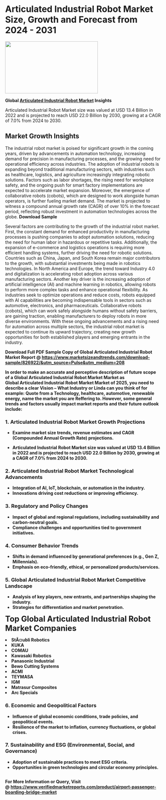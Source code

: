 <H1>Articulated Industrial Robot Market Size, Growth and Forecast from 2024 - 2031</H1><img class="aligncenter size-medium wp-image-584254" src="https://thirdeyenews.in/wp-content/uploads/2024/09/Global-Market-Research-300x168.jpeg" alt="" width="300" height="168" /><p><strong>Global&nbsp;<a href="https://www.marketsizeandtrends.com/download-sample/826922/&amp;utm_source=Pulse&amp;utm_medium=208">Articulated Industrial Robot Market</a> Insights</strong></p><p>Articulated Industrial Robot Market size was valued at USD 13.4 Billion in 2022 and is projected to reach USD 22.0 Billion by 2030, growing at a CAGR of 7.0% from 2024 to 2030.</p><p><h2>Market Growth Insights</h2> <p>The industrial robot market is poised for significant growth in the coming years, driven by advancements in automation technology, increasing demand for precision in manufacturing processes, and the growing need for operational efficiency across industries. The adoption of industrial robots is expanding beyond traditional manufacturing sectors, with industries such as healthcare, logistics, and agriculture increasingly integrating robotic solutions. Factors such as labor shortages, the rising need for workplace safety, and the ongoing push for smart factory implementations are expected to accelerate market expansion. Moreover, the emergence of collaborative robots (cobots), which are designed to work alongside human operators, is further fueling market demand. The market is projected to witness a compound annual growth rate (CAGR) of over 10% in the forecast period, reflecting robust investment in automation technologies across the globe. <strong>Download Sample</strong> </p> <p>Several factors are contributing to the growth of the industrial robot market. First, the constant demand for enhanced productivity in manufacturing processes is pushing companies to adopt automation solutions, reducing the need for human labor in hazardous or repetitive tasks. Additionally, the expansion of e-commerce and logistics operations is requiring more efficient handling systems, further driving the need for robotic solutions. Countries such as China, Japan, and South Korea remain major contributors to the growth, with substantial investments being made in robotics technologies. In North America and Europe, the trend toward Industry 4.0 and digitalization is accelerating robot adoption across various manufacturing sectors. Another key driver is the increasing adoption of artificial intelligence (AI) and machine learning in robotics, allowing robots to perform more complex tasks and enhance operational flexibility. As industries seek to optimize operations and reduce costs, robots equipped with AI capabilities are becoming indispensable tools in sectors such as automotive, electronics, and pharmaceuticals. Collaborative robots (cobots), which can work safely alongside humans without safety barriers, are gaining traction, enabling manufacturers to deploy robots in more diverse environments. With these ongoing advancements and a rising need for automation across multiple sectors, the industrial robot market is expected to continue its upward trajectory, creating new growth opportunities for both established players and emerging entrants in the industry. <strong></p><p><span class=""><strong>Download Full PDF Sample Copy of Global Articulated Industrial Robot Market Report</strong> @ <a href="https://www.marketsizeandtrends.com/download-sample/826922/&amp;utm_source=Pulse&amp;utm_medium=208" target="_blank">https://www.marketsizeandtrends.com/download-sample/826922/&amp;utm_source=Pulse&amp;utm_medium=208</a></span></p><p>In order to make an accurate and perceptive description of future scope of a Global&nbsp;Articulated Industrial Robot Market Market as Global&nbsp;Articulated Industrial Robot Market Market of 2025, you need to describe a clear Vision &ndash; What Industry or Linda can you think of for example: Quote from a Technology, healthcare, automotive, renewable energy, name the market you are Reffering to. However, some general trends and factors usually impact market reports and their future outlook include:</p><h3>1.&nbsp;<strong>Articulated Industrial Robot Market Growth Projections</strong></h3><ul><li>Examine market size trends, revenue estimates and CAGR (Compounded Annual Growth Rate) projections.</li><li><p>Articulated Industrial Robot Market size was valued at USD 13.4 Billion in 2022 and is projected to reach USD 22.0 Billion by 2030, growing at a CAGR of 7.0% from 2024 to 2030.</p></li></ul><h3>2.&nbsp;<strong>Articulated Industrial Robot Market Technological Advancements</strong></h3><ul><li>Integration of AI, IoT, blockchain, or automation in the industry.</li><li>Innovations driving cost reductions or improving efficiency.</li></ul><h3>3.&nbsp;<strong>Regulatory and Policy Changes</strong></h3><ul><li>Impact of global and regional regulations, including sustainability and carbon-neutral goals.</li><li>Compliance challenges and opportunities tied to government initiatives.</li></ul><h3>4.&nbsp;<strong>Consumer Behavior Trends</strong></h3><ul><li>Shifts in demand influenced by generational preferences (e.g., Gen Z, Millennials).</li><li>Emphasis on eco-friendly, ethical, or personalized products/services.</li></ul><h3>5.&nbsp;<strong>Global Articulated Industrial Robot Market Competitive Landscape</strong></h3><ul><li>Analysis of key players, new entrants, and partnerships shaping the industry.</li><li>Strategies for differentiation and market penetration.</li></ul><p data-pm-slice="1 1 []"><span style="color: inherit; font-family: inherit; font-size: 25px;">Top Global Articulated Industrial Robot Market Companies</span></p><div class="" data-test-id=""><p><li>StÃ¤ubli Robotics</li><li> KUKA</li><li> COMAU</li><li> Kawasaki Robotics</li><li> Panasonic Industrial</li><li> Bewo Cutting Systems</li><li> ACMI</li><li> TEYMASA</li><li> IGM</li><li> Matrasur Composites</li><li> Arc Specials</li></p></div><h3>6.&nbsp;<strong>Economic and Geopolitical Factors</strong></h3><ul><li>Influence of global economic conditions, trade policies, and geopolitical events.</li><li>Resilience of the market to inflation, currency fluctuations, or global crises.</li></ul><h3>7.&nbsp;<strong>Sustainability and ESG (Environmental, Social, and Governance)</strong></h3><ul><li>Adoption of sustainable practices to meet ESG criteria.</li><li>Opportunities in green technologies and circular economy principles.</li></ul><h2><strong style="font-size: 14px;">For More Information or Query, Visit @&nbsp;</strong><a style="background-color: #ffffff; font-size: 14px;" href="https://www.marketsizeandtrends.com/report/articulated-industrial-robot-market/" target="_blank">https://www.verifiedmarketreports.com/product/airport-passenger-boarding-bridge-market</a></h2>
